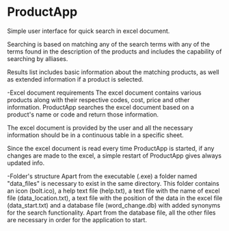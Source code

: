 # ProductApp
Simple user interface for quick search in excel document.

Searching is based on matching any of the search terms
with any of the terms found in the description of the products
and includes the capability of searching by alliases.

Results list includes basic information about the matching products,
as well as extended information if a product is selected.

-Excel document requirements
The excel document contains various products along with their respective 
codes, cost, price and other information.
ProductApp searches the excel document based on a product's name or code
and return those information.

The excel document is provided by the user and all the necessary information
should be in a continuous table in a specific sheet. 

Since the excel document is read every time ProductApp is started, if any
changes are made to the excel, a simple restart of ProductApp gives always
updated info.

-Folder's structure
Apart from the executable (.exe) a folder named "data_files" is necessary
to exist in the same directory. This folder contains an icon (bolt.ico), a help text
file (help.txt), a text file with the name of excel file (data_location.txt),
a text file with the position of the data in the excel file (data_start.txt) and
a database file (word_change.db) with added synonyms for the search functionality.
Apart from the database file, all the other files are necessary in order for
the application to start.
